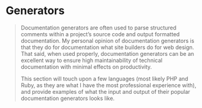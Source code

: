 # Generators

> Documentation generators are often used to parse structured comments within a project’s source code and output formatted documentation. My personal opinion of documentation generators is that they do for documentation what site builders do for web design. That said, when used properly, documentation generators can be an excellent way to ensure high maintainability of technical documentation with minimal effects on productivity.
>
> This section will touch upon a few languages \(most likely PHP and Ruby, as they are what I have the most professional experience with\), and provide examples of what the input and output of their popular documentation generators looks like.



